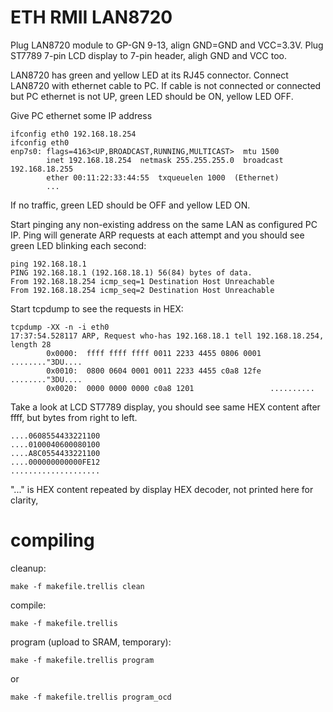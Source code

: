 # ETH RMII LAN8720

Plug LAN8720 module to GP-GN 9-13, align GND=GND and VCC=3.3V.
Plug ST7789 7-pin LCD display to 7-pin header, aligh GND and VCC too.

LAN8720 has green and yellow LED at its RJ45 connector.
Connect LAN8720 with ethernet cable to PC. 
If cable is not connected or connected but PC ethernet is not UP,
green LED should be ON, yellow LED OFF.

Give PC ethernet some IP address

    ifconfig eth0 192.168.18.254
    ifconfig eth0
    enp7s0: flags=4163<UP,BROADCAST,RUNNING,MULTICAST>  mtu 1500
            inet 192.168.18.254  netmask 255.255.255.0  broadcast 192.168.18.255
            ether 00:11:22:33:44:55  txqueuelen 1000  (Ethernet)
            ...

If no traffic, green LED should be OFF and yellow LED ON.

Start pinging any non-existing address on the same LAN as configured PC IP.
Ping will generate ARP requests at each attempt and you should see green
LED blinking each second:

    ping 192.168.18.1
    PING 192.168.18.1 (192.168.18.1) 56(84) bytes of data.
    From 192.168.18.254 icmp_seq=1 Destination Host Unreachable
    From 192.168.18.254 icmp_seq=2 Destination Host Unreachable

Start tcpdump to see the requests in HEX:

    tcpdump -XX -n -i eth0
    17:37:54.528117 ARP, Request who-has 192.168.18.1 tell 192.168.18.254, length 28
            0x0000:  ffff ffff ffff 0011 2233 4455 0806 0001  ........"3DU....
            0x0010:  0800 0604 0001 0011 2233 4455 c0a8 12fe  ........"3DU....
            0x0020:  0000 0000 0000 c0a8 1201                 ..........

Take a look at LCD ST7789 display, you should see same HEX content after ffff,
but bytes from right to left.

    ....0608554433221100
    ....0100040600080100
    ....A8C0554433221100
    ....000000000000FE12
    ....................

"..." is HEX content repeated by
display HEX decoder, not printed here for clarity,

# compiling

cleanup:

    make -f makefile.trellis clean

compile:

    make -f makefile.trellis

program (upload to SRAM, temporary):

    make -f makefile.trellis program

or

    make -f makefile.trellis program_ocd

